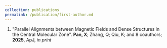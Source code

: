```yaml
---
collection: publications
permalink: /publication/first-author.md
---
```

1. "Parallel Alignments between Magnetic Fields and Dense Structures in the Central Molecular Zone".
   **Pan, X**; Zhang, Q; Qiu, K; and 8 coauthors; **2025**, ApJ, *in print*

